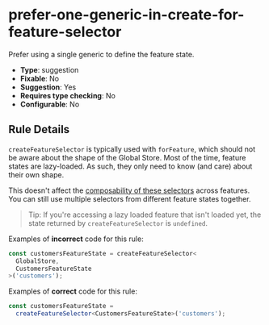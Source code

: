 # prefer-one-generic-in-create-for-feature-selector

Prefer using a single generic to define the feature state.

- **Type**: suggestion
- **Fixable**: No
- **Suggestion**: Yes
- **Requires type checking**: No
- **Configurable**: No

<!-- Everything above this generated, do not edit -->
<!-- MANUAL-DOC:START -->

## Rule Details

`createFeatureSelector` is typically used with `forFeature`, which should not be aware about the shape of the Global Store. Most of the time, feature states are lazy-loaded. As such, they only need to know (and care) about their own shape.

This doesn't affect the [composability of these selectors](https://timdeschryver.dev/blog/sharing-data-between-modules-is-peanuts) across features.
You can still use multiple selectors from different feature states together.

> Tip: If you're accessing a lazy loaded feature that isn't loaded yet, the state returned by `createFeatureSelector` is `undefined`.

Examples of **incorrect** code for this rule:

<ngrx-code-example>

```ts
const customersFeatureState = createFeatureSelector<
  GlobalStore,
  CustomersFeatureState
>('customers');
```

</ngrx-code-example>

Examples of **correct** code for this rule:

<ngrx-code-example>

```ts
const customersFeatureState =
  createFeatureSelector<CustomersFeatureState>('customers');
```

</ngrx-code-example>
